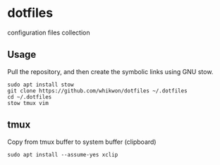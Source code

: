 # dotfiles
configuration files collection

## Usage
Pull the repository, and then create the symbolic links using GNU stow.
```
sudo apt install stow
git clone https://github.com/whikwon/dotfiles ~/.dotfiles
cd ~/.dotfiles
stow tmux vim
```

## tmux
Copy from tmux buffer to system buffer (clipboard)
```
sudo apt install --assume-yes xclip
```
